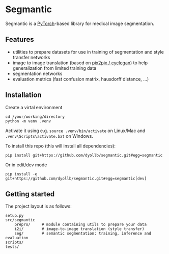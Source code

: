 # Segmantic

Segmantic is a [PyTorch](https://pytorch.org/)-based library for medical image segmentation.

## Features

* utilities to prepare datasets for use in training of segmentation and style transfer networks
* image to image translation (based on [pix2pix / cyclegan](https://github.com/junyanz/pytorch-CycleGAN-and-pix2pix)) to help generalization from limited training data
* segmentation networks
* evaluation metrics (fast confusion matrix, hausdorff distance, ...)

## Installation

Create a virtal environment
```
cd /your/working/directory
python -m venv .venv
```
Activate it using e.g. `source .venv/bin/activate` on Linux/Mac and `.venv\Scripts\activate.bat` on Windows.

To install this repo (this will install all dependencies):
```
pip install git+https://github.com/dyollb/segmantic.git#egg=segmantic
```
Or in edit/dev mode
```
pip install -e git+https://github.com/dyollb/segmantic.git#egg=segmantic[dev]
```

## Getting started

The project layout is as follows:

    setup.py
    src/segmantic
        prepro/     # module containing utils to prepare your data
        i2i/        # image-to-image translation (style transfer)
        seg/        # semantic segmentation: training, inference and evaluation
    scripts/
    tests/
